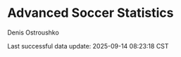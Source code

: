 # Advanced Soccer Statistics
Denis Ostroushko

<!-- gfm -->

Last successful data update: 2025-09-14 08:23:18 CST
